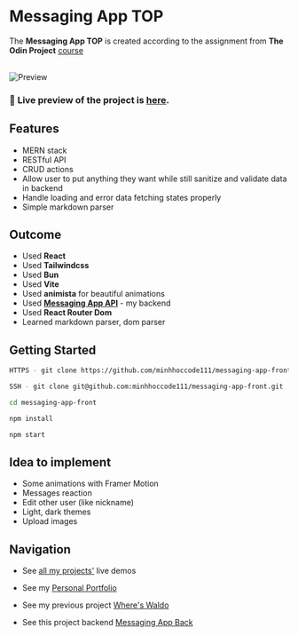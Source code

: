 # Messaging App TOP

The **Messaging App TOP** is created according to the assignment from **The Odin Project** [course](https://www.theodinproject.com/lessons/nodejs-messaging-app)
<br>
<br>

![Preview](public/)

### 🔗 **Live preview** of the project is [here](https://messagingapptop.vercel.app/).

## **Features**

- MERN stack
- RESTful API
- CRUD actions
- Allow user to put anything they want while still sanitize and validate data in backend
- Handle loading and error data fetching states properly
- Simple markdown parser
<!-- - Beautiful UI ^^ -->
<!-- - Fully responsive -->

## **Outcome**

- Used **React**
- Used **Tailwindcss**
- Used **Bun**
- Used **Vite**
- Used **animista** for beautiful animations
- Used **[Messaging App API](https://github.com/minhhoccode111/messaging-app-back)** - my backend
- Used **React Router Dom**
- Learned markdown parser, dom parser

## **Getting Started**

```bash
HTTPS - git clone https://github.com/minhhoccode111/messaging-app-front.git

SSH - git clone git@github.com:minhhoccode111/messaging-app-front.git

cd messaging-app-front

npm install

npm start
```

## **Idea to implement**

- Some animations with Framer Motion
- Messages reaction
- Edit other user (like nickname)
- Light, dark themes
- Upload images

## **Navigation**

- See [all my projects'](https://github.com/minhhoccode111/all-projects-live-demos) live demos

* See my [Personal Portfolio](https://github.com/minhhoccode111/personal-portfolio)

* See my previous project [Where's Waldo](https://github.com/minhhoccode111/wheres-waldo-front)

* See this project backend [Messaging App Back](https://github.com/minhhoccode111/messaging-app-back)

<!-- * See my next project []() -->
